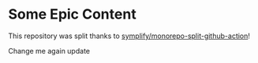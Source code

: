 # Some Epic Content

This repository was split thanks to [symplify/monorepo-split-github-action](https://github.com/symplify/monorepo-split-github-action)!

Change me again update
